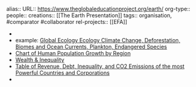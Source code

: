 alias::
URL:: https://www.theglobaleducationproject.org/earth/
org-type::
people::
creations:: [[The Earth Presentation]] 
tags:: organisation, #comparator #collaborator 
rel-projects:: [[EFA]] 



-
- example: [Global Ecology Ecology Climate Change, Deforestation, Biomes and Ocean Currents, Plankton, Endangered Species](https://www.theglobaleducationproject.org/earth/global-ecology)
- [Chart of Human Population Growth by Region](https://www.theglobaleducationproject.org/earth/global-ecology/human-population-growth-by-region)
- [Wealth & Inequality](https://www.theglobaleducationproject.org/earth/wealth-inequality)
- [Table of Revenue, Debt, Inequality, and CO2 Emissions of the most Powerful Countries and Corporations](https://www.theglobaleducationproject.org/earth/wealth-inequality/revenue-debt-inequality-and-co2-emissions-of-the-most-powerful-countries-and-corporations)
-
